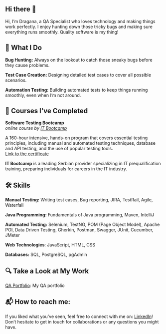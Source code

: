 ## Hi there 👋

Hi, I’m Dragana, a QA Specialist who loves technology and making things work perfectly. I enjoy hunting down those tricky bugs and making sure everything runs smoothly. Quality software is my thing!

## 🚀 What I Do
**Bug Hunting:** Always on the lookout to catch those sneaky bugs before they cause problems.

**Test Case Creation:** Designing detailed test cases to cover all possible scenarios.

**Automation Testing:** Building automated tests to keep things running smoothly, even when I’m not around.


## 🌱 Courses I've Completed

__Software Testing Bootcamp__   
*online course by [IT Bootcamp](https://itbootcamp.rs/)*  

A 160-hour intensive, hands-on program that covers essential testing principles, including manual and automated testing techniques, database and API testing, and the use of popular testing tools.  
[Link to the certificate](https://drive.google.com/file/d/1PHGEZaJJTsO8P1l7LZ8D-wB04pAOVduD/view?usp=sharing)  

**IT Bootcamp** is a leading Serbian provider specializing in IT prequalification training, preparing individuals for careers in the IT industry.  



## 🛠 Skills

**Manual Testing:** Writing test cases, Bug reporting, JIRA, TestRail, Agile, Waterfall

**Java Programming:** Fundamentals of Java programming, Maven, IntelliJ

**Automated Testing:** Selenium, TestNG, POM (Page Object Model), Apache POI, Data Driven Testing, Gherkin, Postman, Swagger, JUnit, Cucumber, JMeter

**Web Technologies**: JavaScript, HTML, CSS

**Databases:** SQL, PostgreSQL, pgAdmin


## 🔍 Take a Look at My Work

[QA Portfolio](https://github.com/medosdragana?tab=repositories): My QA portfolio

## 📬 How to reach me:

If you liked what you’ve seen, feel free to connect with me on: [LinkedIn](https://www.linkedin.com/in/dragana-medos-272133228/)! Don’t hesitate to get in touch for collaborations or any questions you might have.

<!--
**medosdragana/medosdragana** is a ✨ _special_ ✨ repository because its `README.md` (this file) appears on your GitHub profile.

Here are some ideas to get you started:

- 🔭 I’m currently working on ...
- 🌱 I’m currently learning ...
- 👯 I’m looking to collaborate on ...
- 🤔 I’m looking for help with ...
- 💬 Ask me about ...
- 📫 How to reach me: ...
- 😄 Pronouns: ...
- ⚡ Fun fact: ...
-->
